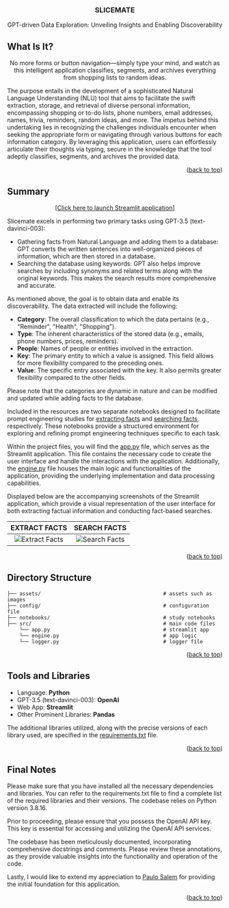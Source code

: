 <!-- PROJECT NAME -->

<br />
<div align="center">
  <h3 align="center">SLICEMATE</h3>
  <p align="center">
       GPT-driven Data Exploration: Unveiling Insights and Enabling Discoverability
  </p>
</div>

<!-- ABOUT PROJECT -->
## What Is It?

<div align="center">

No more forms or button navigation—simply type your mind, and watch as this intelligent application classifies, segments, and archives everything from shopping lists to random ideas.
  
</div>

The purpose entails in the development of a sophisticated Natural Language Understanding (NLU) tool that aims to facilitate the swift extraction, storage, and retrieval of diverse personal information, encompassing shopping or to-do lists, phone numbers, email addresses, names, trivia, reminders, random ideas, and more. The impetus behind this undertaking lies in recognizing the challenges individuals encounter when seeking the appropriate form or navigating through various buttons for each information category. By leveraging this application, users can effortlessly articulate their thoughts via typing, secure in the knowledge that the tool adeptly classifies, segments, and archives the provided data.

<p align="right">(<a href="#top">back to top</a>)</p>


<!-- PROJECT SUMMARY -->
## Summary

<div align="center">
  [<a href="https://gpt-information-extractor-bmtn83w9tfrrajmeqckop3.streamlit.app/">Click here to launch Streamlit application</a>]

</div>

Slicemate excels in performing two primary tasks using GPT-3.5 (text-davinci-003):

*  Gathering facts from Natural Language and adding them to a database: GPT converts the written sentences into well-organized pieces of information, which are then stored in a database.
*  Searching the database using keywords: GPT also helps improve searches by including synonyms and related terms along with the original keywords. This makes the search results more comprehensive and accurate.

As mentioned above, the goal is to obtain data and enable its discoverability. The data extracted will include the following:

- <b>Category</b>: The overall classification to which the data pertains (e.g., "Reminder", "Health", "Shopping").
- <b>Type</b>: The inherent characteristics of the stored data (e.g., emails, phone numbers, prices, reminders).
- <b>People</b>: Names of people or entities involved in the extraction.
- <b>Key</b>: The primary entity to which a value is assigned. This field allows for more flexibility compared to the preceding ones.
- <b>Value</b>: The specific entry associated with the key. It also permits greater flexibility compared to the other fields.

Please note that the categories are dynamic in nature and can be modified and updated while adding facts to the database.

Included in the resources are two separate notebooks designed to facilitate prompt engineering studies for <a href='https://github.com/kaustubhbhavsar/gpt-information-extractor/blob/main/notebooks/prompt_engineering_fact_extraction.ipynb'>extracting facts</a> and <a href='https://github.com/kaustubhbhavsar/gpt-information-extractor/blob/main/notebooks/prompt_engineering_querying_facts.ipynb'>searching facts</a>, respectively. These notebooks provide a structured environment for exploring and refining prompt engineering techniques specific to each task.

Within the project files, you will find the <a href='https://github.com/kaustubhbhavsar/gpt-information-extractor/blob/main/src/app.py'>app.py</a> file, which serves as the Streamlit application. This file contains the necessary code to create the user interface and handle the interactions with the application. Additionally, the <a href='https://github.com/kaustubhbhavsar/gpt-information-extractor/blob/main/src/engine.py'>engine.py</a> file houses the main logic and functionalities of the application, providing the underlying implementation and data processing capabilities.

Displayed below are the accompanying screenshots of the Streamlit application, which provide a visual representation of the user interface for both extracting factual information and conducting fact-based searches.

EXTRACT FACTS             |  SEARCH FACTS
:-------------------------:|:-------------------------:
![Extract Facts](https://github.com/kaustubhbhavsar/gpt-information-extractor/assets/add_facts.png) | ![Search Facts](https://github.com/kaustubhbhavsar/gpt-information-extractor/assets/search_facts.png)


<p align="right">(<a href="#top">back to top</a>)</p>


<!-- Project Directory Structure -->
## Directory Structure
```
├── assets/                                        # assets such as images 
├── config/                                        # configuration file
├── notebooks/                                     # study notebooks
├── src/                                           # main code files
    └── app.py                                     # streamlit app
    └── engine.py                                  # app logic
    └── logger.py                                  # logger file 
```

<p align="right">(<a href="#top">back to top</a>)</p>


<!-- Tools and Libraries used -->
## Tools and Libraries

*   Language: <b>Python</b>
*   GPT-3.5 (text-davinci-003): <b>OpenAI</b>
*   Web App: <b>Streamlit</b>
*   Other Prominent Libraries: <b>Pandas</b>

The additional libraries utilized, along with the precise versions of each library used, are specified in the <a href="requirements.txt">requirements.txt</a> file.

<p align="right">(<a href="#top">back to top</a>)</p>

<!-- Final Notes -->
## Final Notes

Please make sure that you have installed all the necessary dependencies and libraries. You can refer to the requirements.txt file to find a complete list of the required libraries and their versions. The codebase relies on Python version 3.8.16.

Prior to proceeding, please ensure that you possess the OpenAI API key. This key is essential for accessing and utilizing the OpenAI API services.

The codebase has been meticulously documented, incorporating comprehensive docstrings and comments. Please review these annotations, as they provide valuable insights into the functionality and operation of the code.

Lastly, I would like to extend my appreciation to <a href='https://www.paulosalem.com/'>Paulo Salem</a> for providing the initial foundation for this application.

<p align="right">(<a href="#top">back to top</a>)</p>
